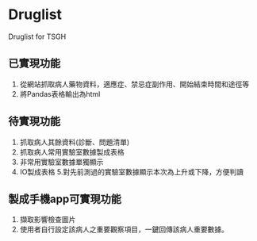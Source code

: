 # Druglist
Druglist for TSGH
## 已實現功能
1. 從網站抓取病人藥物資料，適應症、禁忌症副作用、開始結束時間和途徑等
2. 將Pandas表格輸出為html
## 待實現功能
1. 抓取病人其餘資料(診斷、問題清單)
2. 抓取病人常用實驗室數據製成表格
3. 非常用實驗室數據單獨顯示  
4. IO製成表格
5.對先前測過的實驗室數據顯示本次為上升或下降，方便判讀
## 製成手機app可實現功能
1. 擷取影響檢查圖片
2. 使用者自行設定該病人之重要觀察項目，一鍵回傳該病人重要數據。
